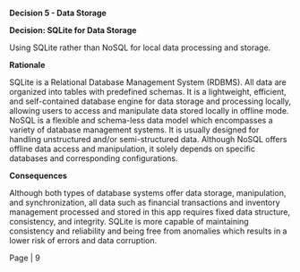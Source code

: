 <a name="br1"></a> 

**Decision 5 - Data Storage**

**Decision: SQLite for Data Storage**

Using SQLite rather than NoSQL for local data processing and storage.

**Rationale**

SQLite is a Relational Database Management System (RDBMS). All data are organized into tables with predefined schemas. It is a lightweight, efficient, and self-contained database engine for data storage and processing locally, allowing users to access and manipulate data stored locally in offline mode.
NoSQL is a flexible and schema-less data model which encompasses a variety of database management systems. It is usually designed for handling unstructured and/or semi-structured data. Although NoSQL offers offline data access and manipulation, it solely depends on specific databases and corresponding configurations.

**Consequences**

Although both types of database systems offer data storage, manipulation, and synchronization, all data such as financial transactions and inventory management processed and stored in this app requires fixed data structure, consistency, and integrity. SQLite is more capable of maintaining consistency and reliability and being free from anomalies which results in a lower risk of errors and data corruption.

Page | 9


